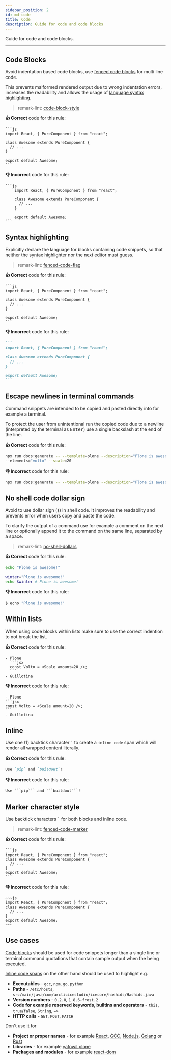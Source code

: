 ```yaml
---
sidebar_position: 2
id: md-code
title: Code
description: Guide for code and code blocks
---
```


Guide for code and code blocks.

---

## Code Blocks

<!--lint disable-->

Avoid indentation based code blocks, use [fenced code blocks](https://spec.commonmark.org/0.29/#fenced-code-blocks "Link to CommonMark spec") for multi line code.

This prevents malformed rendered output due to wrong indentation errors, increases the readability and allows the usage of [language syntax highlighting](https://v1.vuepress.vuejs.org/guide/markdown.html#syntax-highlighting-in-code-blocks "Link to vuepress docs about syntax highlighting").

> remark-lint: [code-block-style](https://github.com/remarkjs/remark-lint/tree/master/packages/remark-lint-code-block-style "Link to remarkjs docs")

**:thumbsup: Correct** code for this rule:

~~~
```js
import React, { PureComponent } from "react";

class Awesome extends PureComponent {
  // ...
}

export default Awesome;
```
~~~

**:thumbsdown: Incorrect** code for this rule:

~~~
```js
    import React, { PureComponent } from "react";

    class Awesome extends PureComponent {
      // ...
    }

    export default Awesome;
```
~~~

## Syntax highlighting

Explicitly declare the language for blocks containing code snippets, so that neither the syntax highlighter nor the next editor must guess.

> remark-lint: [fenced-code-flag](https://github.com/remarkjs/remark-lint/tree/master/packages/remark-lint-fenced-code-flag "Link to remarkjs docs")

**:thumbsup: Correct** code for this rule:

~~~
```js
import React, { PureComponent } from "react";

class Awesome extends PureComponent {
  // ...
}

export default Awesome;
```
~~~

**:thumbsdown: Incorrect** code for this rule:

~~~md
```
import React, { PureComponent } from "react";

class Awesome extends PureComponent {
  // ...
}

export default Awesome;
```
~~~

## Escape newlines in terminal commands

Command snippets are intended to be copied and pasted directly into for example a terminal.

To protect the user from unintentional run the copied code due to a newline (interpreted by the terminal as <kbd>Enter</kbd>) use a single backslash at the end of the line.

**:thumbsup: Correct** code for this rule:

```bash
npx run docs:generate -- --template=plone --description="Plone is awesome" \
--elements="volto" --scale=20
```

**:thumbsdown: Incorrect** code for this rule:

```bash
npx run docs:generate -- --template=plone --description="Plone is awesome" --elements="volto" --scale=20
```

## No shell code dollar sign

Avoid to use dollar sign (`$`) in shell code.
It improves the readability and prevents error when users copy and paste the code.

To clarify the output of a command use for example a comment on the next line or optionally append it to the command on the same line, separated by a space.

> remark-lint: [no-shell-dollars](https://github.com/remarkjs/remark-lint/tree/master/packages/remark-lint-no-shell-dollars "Link to remarkjs docs")

**:thumbsup: Correct** code for this rule:

```bash
echo "Plone is awesome!"
```

```bash
winter="Plone is awesome!"
echo $winter # Plone is awesome!
```

**:thumbsdown: Incorrect** code for this rule:

```bash
$ echo "Plone is awesome!"
```

## Within lists

When using code blocks within lists make sure to use the correct indention to not break the list.

**:thumbsup: Correct** code for this rule:

~~~
- Plone
  ```jsx
  const Volto = <Scale amount=20 />;
  ```
- Guillotina
~~~

**:thumbsdown: Incorrect** code for this rule:

~~~
- Plone
```jsx
const Volto = <Scale amount=20 />;
```
- Guillotina
~~~

## Inline

Use one (1) backtick character `` ` `` to create a `inline code` span which will render all wrapped content literally.

**:thumbsup: Correct** code for this rule:

```md
Use `pip` and `buildout`!
```

**:thumbsdown: Incorrect** code for this rule:

~~~md
Use ```pip``` and ```buildout```!
~~~

## Marker character style

Use backtick characters `` ` `` for both blocks and inline code.

> remark-lint: [fenced-code-marker](https://github.com/remarkjs/remark-lint/tree/master/packages/remark-lint-fenced-code-marker "Link to remarkjs docs")


**:thumbsup: Correct** code for this rule:

~~~
```js
import React, { PureComponent } from "react";
class Awesome extends PureComponent {
  // ...
}
export default Awesome;
```
~~~

**:thumbsdown: Incorrect** code for this rule:

```
~~~js
import React, { PureComponent } from "react";
class Awesome extends PureComponent {
  // ...
}
export default Awesome;
~~~
```

## Use cases

[Code blocks](#blocks) should be used for code snippets longer than a single line
or terminal command quotations that contain sample output when the being executed.

[Inline code spans](#inline) on the other hand should be used to highlight e.g.

- **Executables** - `gcc`, `npm`, `go`, `python`
- **Paths** - `/etc/hosts`, `src/main/java/com/arcticicestudio/icecore/hashids/Hashids.java`
- **Version numbers** - `0.2.0`, `1.8.6-frost.2`
- **Code for example reserved keywords, builtins and operators** - `this`, `true`/`false`, `String`, `=>`
- **HTTP calls** - `GET`, `POST`, `PATCH`

Don't use it for

- **Project or proper names** - for example [React](https://reactjs.org "Link to reactjs"), [GCC](https://gcc.gnu.org "Link to GCC"), [Node.js](https://nodejs.org "Link to nodejs"), [Golang](https://golang.org "Link to Golang") or [Rust](https://www.rust-lang.org "Link to rust")
- **Libraries** - for example [yafowil.plone](https://pypi.org/project/yafowil.plone/ "Plone Integration for YAFOWIL")
- **Packages and modules** - for example [react-dom](https://www.npmjs.com/package/react-dom "Link to react-dom")
<!--lint enable-->
